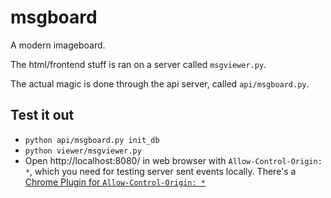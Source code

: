 # msgboard

A modern imageboard.

The html/frontend stuff is ran on a server called `msgviewer.py`.

The actual magic is done through the api server, called `api/msgboard.py`.

## Test it out

  - `python api/msgboard.py init_db`
  - `python viewer/msgviewer.py`
  - Open http://localhost:8080/ in web browser with
    `Allow-Control-Origin: *`, which you need for
    testing server sent events locally. There's a
    [Chrome Plugin for `Allow-Control-Origin: *`](https://chrome.google.com/webstore/detail/allow-control-allow-origi/nlfbmbojpeacfghkpbjhddihlkkiljbi/related?hl=en)
